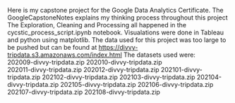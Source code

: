 Here is my capstone project for the Google Data Analytics Certificate.
The GoogleCapstoneNotes explains my thinking process throughout this project
The Exploration, Cleaning and Processing all happened in the cycstic_process_script.ipynb notebook.
Visualations were done in Tableau and python using matplotlib.
The data used for this project was too large to be pushed but can be found at https://divvy-tripdata.s3.amazonaws.com/index.html 
The datasets used were:  
 202009-divvy-tripdata.zip
 202010-divvy-tripdata.zip	
 202011-divvy-tripdata.zip
 202012-divvy-tripdata.zip
 202101-divvy-tripdata.zip
 202102-divvy-tripdata.zip
 202103-divvy-tripdata.zip
 202104-divvy-tripdata.zip
 202105-divvy-tripdata.zip
 202106-divvy-tripdata.zip
 202107-divvy-tripdata.zip
 202108-divvy-tripdata.zip
